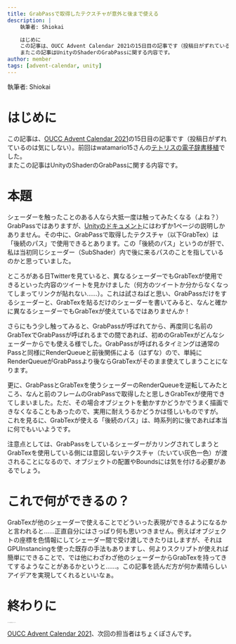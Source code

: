 ```yaml
---
title: GrabPassで取得したテクスチャが意外と後まで使える
description: |
    執筆者: Shiokai

    はじめに
    この記事は、OUCC Advent Calendar 2021の15日目の記事です（投稿日がずれているのは気にしない）。前回はwatamario15さんのテトリスの電子辞書移植でした。
    またこの記事はUnityのShaderのGrabPassに関する内容です。
author: member
tags: [advent-calendar, unity]
---
```


<!-- wp:paragraph -->
<p>執筆者: Shiokai</p>
<!-- /wp:paragraph -->

<!-- wp:heading {"level":1} -->
<h1>はじめに</h1>
<!-- /wp:heading -->

<!-- wp:paragraph -->
<p>この記事は、<a href="https://adventar.org/calendars/6722">OUCC Advent Calendar 2021</a>の15日目の記事です（投稿日がずれているのは気にしない）。前回はwatamario15さんの<a href="/blog/490">テトリスの電子辞書移植</a>でした。<br>またこの記事はUnityのShaderのGrabPassに関する内容です。</p>
<!-- /wp:paragraph -->

<!-- wp:heading {"level":1} -->
<h1>本題</h1>
<!-- /wp:heading -->

<!-- wp:paragraph -->
<p>シェーダーを触ったことのある人なら大抵一度は触ってみたくなる（よね？）GrabPassではありますが、<a href="https://docs.unity3d.com/ja/2019.4/Manual/SL-GrabPass.html">Unityのドキュメント</a>にはわずか1ページの説明しかありません。その中に、GrabPassで取得したテクスチャ（以下GrabTex）は「後続のパス」で使用できるとあります。この「後続のパス」というのが肝で、私は当初同じシェーダー（SubShader）内で後に来るパスのことを指しているのかと思っていました。</p>
<!-- /wp:paragraph -->

<!-- wp:paragraph -->
<p>ところがある日Twitterを見ていると、異なるシェーダーでもGrabTexが使用できるといった内容のツイートを見かけました（何方のツイートか分からなくなってしまってリンクが貼れない……）。これは試さねばと思い、GrabPassだけをするシェーダーと、GrabTexを貼るだけのシェーダーを書いてみると、なんと確かに異なるシェーダーでもGrabTexが使えているではありませんか！</p>
<!-- /wp:paragraph -->

<!-- wp:paragraph -->
<p>さらにもう少し触ってみると、GrabPassが呼ばれてから、再度同じ名前のGrabTexでGrabPassが呼ばれるまでの間であれば、初めのGrabTexがどんなシェーダーからでも使える様でした。GrabPassが呼ばれるタイミングは通常のPassと同様にRenderQueueと前後関係による（はずな）ので、単純にRenderQueueがGrabPassより後ならGrabTexがそのまま使えてしまうことになります。</p>
<!-- /wp:paragraph -->

<!-- wp:paragraph -->
<p>更に、GrabPassとGrabTexを使うシェーダーのRenderQueueを逆転してみたところ、なんと前のフレームのGrabPassで取得したと思しきGrabTexが使用できてしまいました。ただ、その場合オブジェクトを動かすかどうかでうまく描画できなくなることもあったので、実用に耐えうるかどうかは怪しいものですが。<br>これを見るに、GrabTexが使える「後続のパス」は、時系列的に後であれば本当に何でもいいようです。</p>
<!-- /wp:paragraph -->

<!-- wp:paragraph -->
<p>注意点としては、GrabPassをしているシェーダーがカリングされてしまうとGrabTexを使用している側には意図しないテクスチャ（たいてい灰色一色）が渡されることになるので、オブジェクトの配置やBoundsには気を付ける必要があるでしょう。</p>
<!-- /wp:paragraph -->

<!-- wp:heading {"level":1} -->
<h1>これで何ができるの？</h1>
<!-- /wp:heading -->

<!-- wp:paragraph -->
<p>GrabTexが他のシェーダーで使えることでどういった表現ができるようになるかと言われると……正直自分にはさっぱり何も思いつきません。例えばオブジェクトの座標を色情報にしてシェーダー間で受け渡しできたりはしますが、それはGPUInstancingを使った既存の手法もありますし、何よりスクリプトが使えれば簡単にできることで、では他にわざわざ他のシェーダーからGrabTexを持ってきてするようなことがあるかというと……。この記事を読んだ方が何か素晴らしいアイデアを実現してくれるといいなぁ。</p>
<!-- /wp:paragraph -->

<!-- wp:heading {"level":1} -->
<h1>終わりに</h1>
<!-- /wp:heading -->

<!-- wp:paragraph {"style":{"typography":{"fontSize":"1px","lineHeight":"1.5"}},"textColor":"white"} -->
<p class="has-white-color has-text-color" style="font-size:1px;line-height:1.5">ゴミみたいな文章が出来上がってしまった……</p>
<!-- /wp:paragraph -->

<!-- wp:paragraph -->
<p><a href="https://adventar.org/calendars/6722">OUCC Advent Calendar 2021</a>、次回の担当者はちょくぽさんです。</p>
<!-- /wp:paragraph -->
